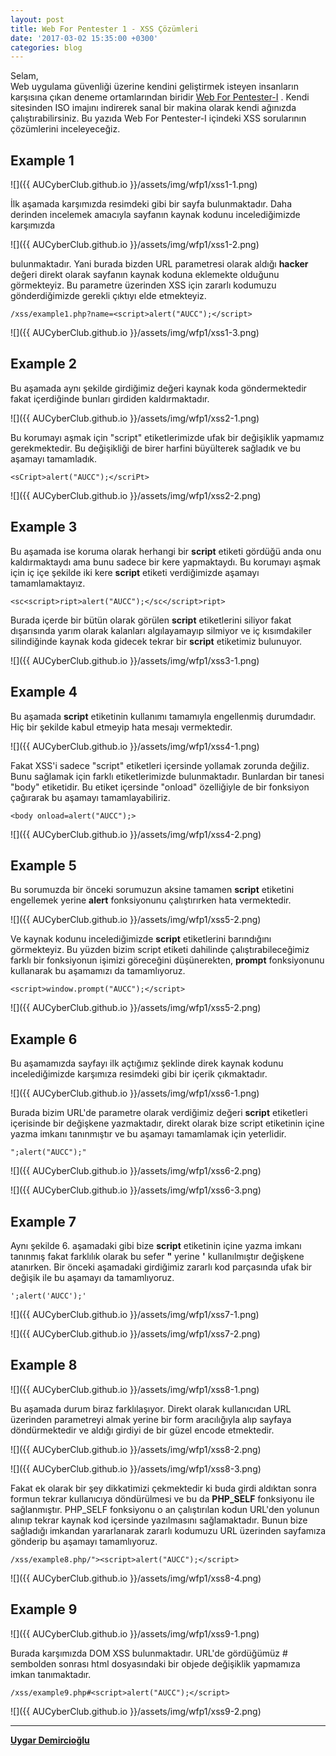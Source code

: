 ```yaml
---
layout: post
title: Web For Pentester 1 - XSS Çözümleri
date: '2017-03-02 15:35:00 +0300'
categories: blog
---
```

Selam,  
Web uygulama güvenliği üzerine kendini geliştirmek isteyen insanların karşısına çıkan deneme ortamlarından biridir [Web For Pentester-I](https://www.pentesterlab.com/exercises/web_for_pentester) . Kendi sitesinden ISO imajını indirerek sanal bir makina olarak kendi ağınızda çalıştırabilirsiniz. Bu yazıda Web For Pentester-I içindeki XSS sorularının çözümlerini inceleyeceğiz.


__Example 1__
------

![]({{ AUCyberClub.github.io }}/assets/img/wfp1/xss1-1.png)

İlk aşamada karşımızda resimdeki gibi bir sayfa bulunmaktadır. Daha derinden incelemek amacıyla sayfanın kaynak kodunu incelediğimizde karşımızda

![]({{ AUCyberClub.github.io }}/assets/img/wfp1/xss1-2.png)

bulunmaktadır. Yani burada bizden URL parametresi olarak aldığı **__hacker__** değeri direkt olarak sayfanın kaynak koduna eklemekte olduğunu görmekteyiz. Bu parametre üzerinden XSS için zararlı kodumuzu gönderdiğimizde gerekli çıktıyı elde etmekteyiz. 

```/xss/example1.php?name=<script>alert("AUCC");</script>```

![]({{ AUCyberClub.github.io }}/assets/img/wfp1/xss1-3.png)


__Example 2__
------

Bu aşamada aynı şekilde girdiğimiz değeri kaynak koda göndermektedir fakat <script> ve </script> içerdiğinde bunları girdiden kaldırmaktadır. 

![]({{ AUCyberClub.github.io }}/assets/img/wfp1/xss2-1.png)

Bu korumayı aşmak için "script" etiketlerimizde ufak bir değişiklik yapmamız gerekmektedir. Bu değişikliği de birer harfini büyülterek sağladık ve bu aşamayı tamamladık.

```<sCript>alert("AUCC");</scriPt>```

![]({{ AUCyberClub.github.io }}/assets/img/wfp1/xss2-2.png)


__Example 3__
------

Bu aşamada ise koruma olarak herhangi bir **__script__** etiketi gördüğü anda onu kaldırmaktaydı ama bunu sadece bir kere yapmaktaydı. Bu korumayı aşmak için iç içe şekilde iki kere **__script__** etiketi verdiğimizde aşamayı tamamlamaktayız. 

```<sc<script>ript>alert("AUCC");</sc</script>ript>```

Burada içerde bir bütün olarak görülen **__script__** etiketlerini siliyor fakat dışarısında yarım olarak kalanları algılayamayıp silmiyor ve iç kısımdakiler silindiğinde kaynak koda gidecek tekrar bir **__script__** etiketimiz bulunuyor. 

![]({{ AUCyberClub.github.io }}/assets/img/wfp1/xss3-1.png)


__Example 4__
------

Bu aşamada **__script__** etiketinin kullanımı tamamıyla engellenmiş durumdadır. Hiç bir şekilde kabul etmeyip hata mesajı vermektedir.

![]({{ AUCyberClub.github.io }}/assets/img/wfp1/xss4-1.png)

Fakat XSS'i sadece "script" etiketleri içersinde yollamak zorunda değiliz. Bunu sağlamak için farklı etiketlerimizde bulunmaktadır. Bunlardan bir tanesi "body" etiketidir. Bu etiket içersinde "onload" özelliğiyle de bir fonksiyon çağırarak bu aşamayı tamamlayabiliriz. 

```<body onload=alert("AUCC");>```

![]({{ AUCyberClub.github.io }}/assets/img/wfp1/xss4-2.png)


__Example 5__
------

Bu sorumuzda bir önceki sorumuzun aksine tamamen **__script__** etiketini engellemek yerine **__alert__** fonksiyonunu çalıştırırken hata vermektedir.

![]({{ AUCyberClub.github.io }}/assets/img/wfp1/xss5-2.png)

Ve kaynak kodunu incelediğimizde **__script__** etiketlerini barındığını görmekteyiz. Bu yüzden bizim script etiketi dahilinde çalıştırabileceğimiz farklı bir fonksiyonun işimizi göreceğini düşünerekten, **__prompt__** fonksiyonunu kullanarak bu aşamamızı da tamamlıyoruz.

```<script>window.prompt("AUCC");</script>```

![]({{ AUCyberClub.github.io }}/assets/img/wfp1/xss5-2.png)


__Example 6__
------

Bu aşamamızda sayfayı ilk açtığımız şeklinde direk kaynak kodunu incelediğimizde karşımıza resimdeki gibi bir içerik çıkmaktadır. 

![]({{ AUCyberClub.github.io }}/assets/img/wfp1/xss6-1.png)

Burada bizim URL'de parametre olarak verdiğimiz değeri **__script__** etiketleri içerisinde bir değişkene yazmaktadır, direkt olarak bize script etiketinin içine yazma imkanı tanınmıştır ve bu aşamayı tamamlamak için yeterlidir. 

```";alert("AUCC");"```

![]({{ AUCyberClub.github.io }}/assets/img/wfp1/xss6-2.png)

![]({{ AUCyberClub.github.io }}/assets/img/wfp1/xss6-3.png)


__Example 7__
------

Aynı şekilde 6. aşamadaki gibi bize **__script__** etiketinin içine yazma imkanı tanınmış fakat farklılık olarak bu sefer __"__ yerine __'__ kullanılmıştır değişkene atanırken. Bir önceki aşamadaki girdiğimiz zararlı kod parçasında ufak bir değişik ile bu aşamayı da tamamlıyoruz.

```';alert('AUCC');'```

![]({{ AUCyberClub.github.io }}/assets/img/wfp1/xss7-1.png)

![]({{ AUCyberClub.github.io }}/assets/img/wfp1/xss7-2.png)


__Example 8__
------

![]({{ AUCyberClub.github.io }}/assets/img/wfp1/xss8-1.png)

Bu aşamada durum biraz farklılaşıyor. Direkt olarak kullanıcıdan URL üzerinden parametreyi almak yerine bir form aracılığıyla alıp sayfaya döndürmektedir ve aldığı girdiyi de bir güzel encode etmektedir. 

![]({{ AUCyberClub.github.io }}/assets/img/wfp1/xss8-2.png)

![]({{ AUCyberClub.github.io }}/assets/img/wfp1/xss8-3.png)

Fakat ek olarak bir şey dikkatimizi çekmektedir ki buda girdi aldıktan sonra formun tekrar kullanıcıya döndürülmesi ve bu da __PHP_SELF__ fonksiyonu ile sağlanmıştır. PHP_SELF fonksiyonu o an çalıştırılan kodun URL'den yolunun alınıp tekrar kaynak kod içersinde yazılmasını sağlamaktadır. Bunun bize sağladığı imkandan yararlanarak zararlı kodumuzu URL üzerinden sayfamıza gönderip bu aşamayı tamamlıyoruz.

```/xss/example8.php/"><script>alert("AUCC");</script>```

![]({{ AUCyberClub.github.io }}/assets/img/wfp1/xss8-4.png)


__Example 9__
------

![]({{ AUCyberClub.github.io }}/assets/img/wfp1/xss9-1.png)

Burada karşımızda DOM XSS bulunmaktadır. URL'de gördüğümüz # sembolden sonrası html dosyasındaki bir objede değişiklik yapmamıza imkan tanımaktadır. 

```/xss/example9.php#<script>alert("AUCC");</script>```

![]({{ AUCyberClub.github.io }}/assets/img/wfp1/xss9-2.png)

---
**[Uygar Demircioğlu](https://twitter.com/UygarDemirciolu)**
